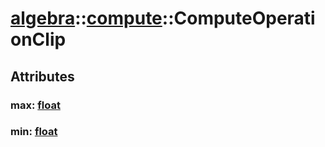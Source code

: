 # [algebra](/libs/algebra/)::[compute](/libs/algebra/compute/)::ComputeOperationClip

## Attributes

### max:&nbsp;[float](/libs/std/core/type.float.md)

### min:&nbsp;[float](/libs/std/core/type.float.md)
